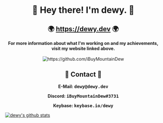 <h1 align="center"> 👋 Hey there! I'm dewy. 👋 </h1>

<h2 align="center"> 🌍 <a href="https://dewy.dev">https://dewy.dev</a> 🌍 </h2>
<p align="center">
  <b>For more information about what I'm working on and my achievements, visit my website linked above.</b>
  <br> <br>
  <img align="center" src="https://komarev.com/ghpvc/?username=iBuyMountainDew" alt="https://github.com/iBuyMountainDew" />
</p>

<h2 align="center"> 💬 Contact 💬 </h2>
<b>
<p align="center">E-Mail: <samp>dewy@dewy.dev</samp></li>
<p align="center">Discord: <samp>iBuyMountainDew#3731</samp></li>
<p align="center">Keybase: <samp>keybase.io/dewy</samp></li>
</b>

[![dewy's github stats](https://github-readme-stats.vercel.app/api?username=iBuyMountainDew&show_icons=true&theme=tokyonight)](https://dewy.dev)
